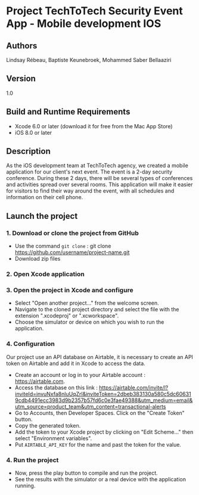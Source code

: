 # Project TechToTech Security Event App - Mobile development IOS

## Authors
Lindsay Rébeau, Baptiste Keunebroek, Mohammed Saber Bellaaziri

## Version 
1.0

## Build and Runtime Requirements

- Xcode 6.0 or later (download it for free from the Mac App Store)
- iOS 8.0 or later

## Description
As the iOS development team at TechToTech agency, we created a mobile application for our client's next event. The event is a 2-day security conference. During these 2 days, there will be several types of conferences and activities spread over several rooms. This application will make it easier for visitors to find their way around the event, with all schedules and information on their cell phone. 

## Launch the project 

### 1. Download or clone the project from GitHub

- Use the command `git clone` :  git clone https://github.com/username/project-name.git
- Download zip files 

### 2. Open Xcode application

### 3. Open the project in Xcode and configure

- Select "Open another project..." from the welcome screen.
- Navigate to the cloned project directory and select the file with the extension ".xcodeproj" or ".xcworkspace".
- Choose the simulator or device on which you wish to run the application.

### 4. Configuration 

Our project use an API database on Airtable, it is necessary to create an API token on Airtable and add it in Xcode to access the data. 

- Create an account or log in to your Airtable account : https://airtable.com.
- Access the database on this link : https://airtable.com/invite/l?inviteId=invuNxfa8nluUqZrl&inviteToken=2dbeb383130a580c5dc606319cdb4491ecc3983d9b2357b57fd6c0e3fae49388&utm_medium=email&utm_source=product_team&utm_content=transactional-alerts
- Go to Accounts, then Developer Spaces. Click on the "Create Token" button.
- Copy the generated token.
- Add the token to your Xcode project by clicking on "Edit Scheme..." then select "Environment variables". 
- Put `AIRTABLE_API_KEY` for the name and past the token for the value. 

### 4. Run the project

- Now, press the play button to compile and run the project.
- See the results with the simulator or a real device with the application running.

